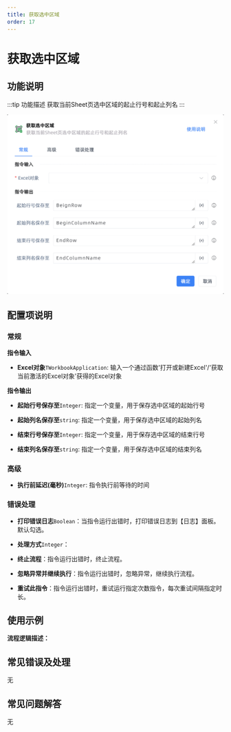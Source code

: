 ```yaml
---
title: 获取选中区域
order: 17
---
```


# 获取选中区域

## 功能说明

:::tip 功能描述
获取当前Sheet页选中区域的起止行号和起止列名
:::

![获取选中区域](../../../../assets/获取选中区域_command.png)

## 配置项说明

### 常规

**指令输入**

- **Excel对象**`TWorkbookApplication`: 输入一个通过函数'打开或新建Excel'/'获取当前激活的Excel对象'获得的Excel对象


**指令输出**

- **起始行号保存至**`Integer`: 指定一个变量，用于保存选中区域的起始行号

- **起始列名保存至**`string`: 指定一个变量，用于保存选中区域的起始列名

- **结束行号保存至**`Integer`: 指定一个变量，用于保存选中区域的结束行号

- **结束列名保存至**`string`: 指定一个变量，用于保存选中区域的结束列名

### 高级

- **执行前延迟(毫秒)**`Integer`: 指令执行前等待的时间

### 错误处理

- **打印错误日志**`Boolean`：当指令运行出错时，打印错误日志到【日志】面板。默认勾选。

- **处理方式**`Integer`：

 - **终止流程**：指令运行出错时，终止流程。

 - **忽略异常并继续执行**：指令运行出错时，忽略异常，继续执行流程。

 - **重试此指令**：指令运行出错时，重试运行指定次数指令，每次重试间隔指定时长。

## 使用示例

**流程逻辑描述：** 

## 常见错误及处理

无

## 常见问题解答

无

